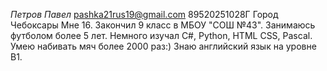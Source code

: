  *Петров Павел*
pashka21rus19@gmail.com
89520251028Г
Город Чебоксары
Мне 16. Закончил 9 класс в МБОУ "СОШ №43".
Занимаюсь футболом более 5 лет. 
Немного изучал C#, Python, HTML CSS, Pascal.
Умею набивать мяч более 2000 раз:) Знаю английский язык на уровне B1.
